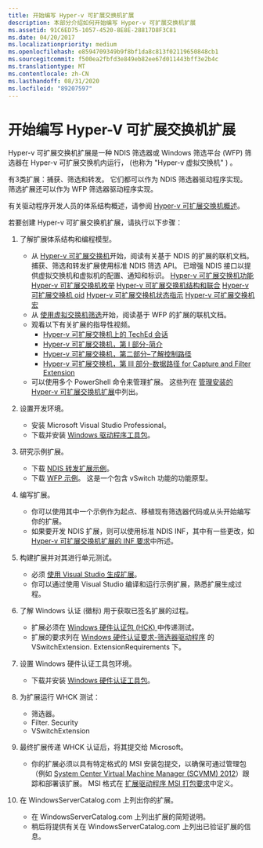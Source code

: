 ```yaml
---
title: 开始编写 Hyper-v 可扩展交换机扩展
description: 本部分介绍如何开始编写 Hyper-v 可扩展交换机扩展
ms.assetid: 91C6ED75-1057-4520-8E8E-28817D8F3C81
ms.date: 04/20/2017
ms.localizationpriority: medium
ms.openlocfilehash: e8594709349b9f8bf1da8c813f02119650848cb1
ms.sourcegitcommit: f500ea2fbfd3e849eb82ee67d011443bff3e2b4c
ms.translationtype: MT
ms.contentlocale: zh-CN
ms.lasthandoff: 08/31/2020
ms.locfileid: "89207597"
---
```

# <a name="getting-started-writing-a-hyper-v-extensible-switch-extension"></a>开始编写 Hyper-V 可扩展交换机扩展

Hyper-v 可扩展交换机扩展是一种 NDIS 筛选器或 Windows 筛选平台 (WFP) 筛选器在 Hyper-v 可扩展交换机内运行， (也称为 "Hyper-v 虚拟交换机" ) 。

有3类扩展：捕获、筛选和转发。 它们都可以作为 NDIS 筛选器驱动程序实现。 筛选扩展还可以作为 WFP 筛选器驱动程序实现。

有关驱动程序开发人员的体系结构概述，请参阅 [Hyper-v 可扩展交换机概述](overview-of-the-hyper-v-extensible-switch.md)。

若要创建 Hyper-v 可扩展交换机扩展，请执行以下步骤：

1. 了解扩展体系结构和编程模型。
    -   从 [Hyper-v 可扩展交换机](hyper-v-extensible-switch.md)开始，阅读有关基于 NDIS 的扩展的联机文档。 捕获、筛选和转发扩展使用标准 NDIS 筛选 API。 已增强 NDIS 接口以提供虚拟交换机和虚拟机的配置、通知和标识。
        [Hyper-v 可扩展交换机功能](/windows-hardware/drivers/ddi/_netvista/) 
        [Hyper-v 可扩展交换机枚举](/windows-hardware/drivers/ddi/ntddndis/index) 
        [Hyper-v 可扩展交换机结构和联合](/windows-hardware/drivers/ddi/_netvista/) 
        [Hyper-v 可扩展交换机 oid](./hyper-v-extensible-switch-oids.md) 
        [Hyper-v 可扩展交换机状态指示](https://docs.microsoft.com/windows-hardware/drivers/network/hyper-v-extensible-switch-status-indications) 
        [Hyper-v 可扩展交换机宏](/windows-hardware/drivers/ddi/ntddndis/)
    -   从 [使用虚拟交换机筛选](using-virtual-switch-filtering.md)开始，阅读基于 WFP 的扩展的联机文档。
    -   观看以下有关扩展的指导性视频。
        -   [Hyper-v 可扩展交换机上的 TechEd 会话](https://channel9.msdn.com/Events/TechEd/NorthAmerica/2012/VIR307)
        -   [Hyper-v 可扩展交换机，第 I 部分-简介](https://channel9.msdn.com/posts/Hyper-V-Extensible-Switch-Part-I--Introduction)
        -   [Hyper-v 可扩展交换机，第二部分–了解控制路径](https://channel9.msdn.com/posts/Hyper-V-Extensible-Switch-Part-II--Understanding-the-Control-Path)
        -   [Hyper-v 可扩展交换机，第 III 部分-数据路径 for Capture and Filter Extension](https://channel9.msdn.com/posts/Hyper-V-Extensible-Switch-Part-III--The-Ins-and-Outs-of-the-Data-Path-for-Capture-and-Filter-Extensi)
    -   可以使用多个 PowerShell 命令来管理扩展。 这些列在 [管理安装的 Hyper-v 可扩展交换机扩展](managing-installed-hyper-v-extensions.md)中列出。

2.  设置开发环境。
    -   安装 Microsoft Visual Studio Professional。
    -   下载并安装 [Windows 驱动程序工具包](../download-the-wdk.md)。

3.  研究示例扩展。
    -   下载 [NDIS 转发扩展示例](https://go.microsoft.com/fwlink/p/?LinkId=618935)。
    -   下载 [WFP 示例](https://go.microsoft.com/fwlink/p/?LinkId=618934)。 这是一个包含 vSwitch 功能的功能原型。

4.  编写扩展。
    -   你可以使用其中一个示例作为起点、移植现有筛选器代码或从头开始编写你的扩展。
    -   如果要开发 NDIS 扩展，则可以使用标准 NDIS INF，其中有一些更改，如 [Hyper-v 可扩展交换机扩展的 INF 要求](inf-requirements-for-hyper-v-extensions.md)中所述。

5.  构建扩展并对其进行单元测试。
    -   必须 [使用 Visual Studio 生成扩展](https://visualstudio.microsoft.com/vs/)。
    -   你可以通过使用 Visual Studio 编译和运行示例扩展，熟悉扩展生成过程。

6.  了解 Windows 认证 (徽标) 用于获取已签名扩展的过程。
    -   扩展必须在 [Windows 硬件认证包 (HCK) ](/previous-versions/windows/hardware/cert-program/)中传递测试。
    -   扩展的要求列在 [Windows 硬件认证要求-筛选器驱动程序](/previous-versions/windows/hardware/cert-program/windows-hardware-certification-requirements---filter-driver) 的 VSwitchExtension. ExtensionRequirements 下。

7.  设置 Windows 硬件认证工具包环境。
    -   下载并安装 [Windows 硬件认证工具包](/windows-hardware/test/hlk/)。

8.  为扩展运行 WHCK 测试：
    -   筛选器。
    -   Filter. Security
    -   VSwitchExtension

9.  最终扩展传递 WHCK 认证后，将其提交给 Microsoft。
    -   你的扩展必须以具有特定格式的 MSI 安装包提交，以确保可通过管理包（例如 [System Center Virtual Machine Manager (SCVMM) 2012](/previous-versions/technet-magazine/hh300651(v=msdn.10))）跟踪和部署该扩展。 MSI 格式在 [扩展驱动程序 MSI 打包要求](./extension-driver-msi-packaging-requirements.md)中定义。

10. 在 WindowsServerCatalog.com 上列出你的扩展。
    -   在 WindowsServerCatalog.com 上列出扩展的简短说明。
    -   稍后将提供有关在 WindowsServerCatalog.com 上列出已验证扩展的信息。